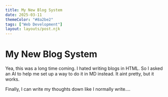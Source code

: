 ```yaml
---
title: My New Blog System
date: 2025-03-11
themeColor: "#8a2be2"
tags: ["Web Development"]
layout: layouts/post.njk
---
```


# My New Blog System

Yea, this was a long time coming. I hated writing blogs in HTML. So I asked an AI to help me set up a way to do it in MD instead. It aint pretty, but it works.

Finally, I can write my thoughts down like I normally write....
